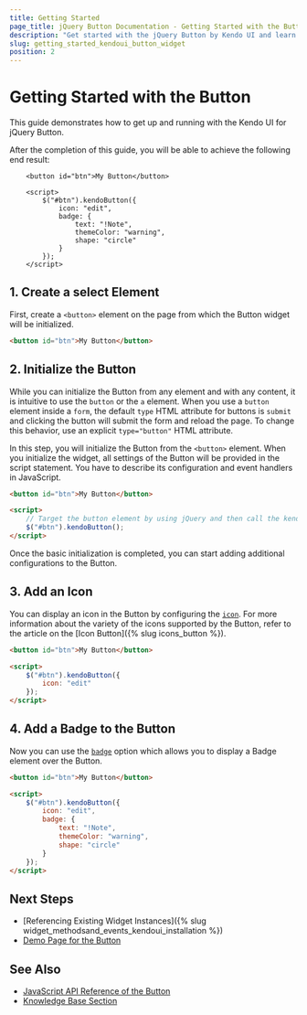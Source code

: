 ```yaml
---
title: Getting Started
page_title: jQuery Button Documentation - Getting Started with the Button
description: "Get started with the jQuery Button by Kendo UI and learn how to create, initialize, and enable the widget."
slug: getting_started_kendoui_button_widget
position: 2
---
```


# Getting Started with the Button

This guide demonstrates how to get up and running with the Kendo UI for jQuery Button. 

After the completion of this guide, you will be able to achieve the following end result:

```dojo
	<button id="btn">My Button</button>

	<script>    
	    $("#btn").kendoButton({
			icon: "edit",
			badge: {
	            text: "!Note",            
	            themeColor: "warning",
	            shape: "circle"
	        }
		});
	</script>
```

## 1. Create a select Element

First, create a `<button>` element on the page from which the Button widget will be initialized.

```html
<button id="btn">My Button</button>
```

## 2. Initialize the Button 

While you can initialize the Button from any element and with any content, it is intuitive to use the `button` or the `a` element. When you use a `button` element inside a `form`, the default `type` HTML attribute for buttons is `submit` and clicking the button will submit the form and reload the page. To change this behavior, use an explicit `type="button"` HTML attribute.

In this step, you will initialize the Button from the `<button>` element. When you initialize the widget, all settings of the Button will be provided in the script statement. You have to describe its configuration and event handlers in JavaScript.

```html
<button id="btn">My Button</button>

<script>
    // Target the button element by using jQuery and then call the kendoButton() method.
    $("#btn").kendoButton();
</script>
```

Once the basic initialization is completed, you can start adding additional configurations to the Button. 

## 3. Add an Icon

You can display an icon in the Button by configuring the [`icon`](/api/javascript/ui/button/configuration/icon). For more information about the variety of the icons supported by the Button, refer to the article on the [Icon Button]({% slug icons_button %}).

```html
<button id="btn">My Button</button>

<script>    
    $("#btn").kendoButton({
		icon: "edit"
	});
</script>
```

## 4. Add a Badge to the Button

Now you can use the [`badge`](/api/javascript/ui/button/configuration/badge) option which allows you to display a Badge element over the Button.

```html
<button id="btn">My Button</button>

<script>    
    $("#btn").kendoButton({
		icon: "edit",
		badge: {
            text: "!Note",            
            themeColor: "warning",
            shape: "circle"
        }
	});
</script>
```

## Next Steps 

* [Referencing Existing Widget Instances]({% slug widget_methodsand_events_kendoui_installation %}) 
* [Demo Page for the Button](https://demos.telerik.com/kendo-ui/button/index)

## See Also 

* [JavaScript API Reference of the Button](/api/javascript/ui/button)
* [Knowledge Base Section](/knowledge-base)

<script>
  window.onload = function() {
    document.getElementsByClassName("btn-run")[0].click();
  }
</script>